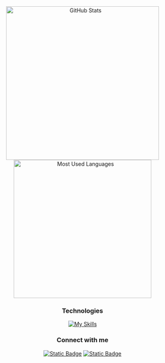 <div align="center">
  <img width="400px" src="https://github-readme-stats.vercel.app/api?username=tainaestefani&show_icons=true&title_color=9ab193&text_color=ffffff&icon_color=ffffff&bg_color=242c34&cache_seconds=2300&hide_border=true" alt="GitHub Stats"/>
  <img width="360px" src="https://github-readme-stats.vercel.app/api/top-langs/?username=tainaestefani&title_color=9ab193&text_color=ffffff&icon_color=ffffff&bg_color=242c34&hide_border=true&include_all_commits=true&count_private=true&layout=compact" alt="Most Used Languages"/>

  ### Technologies  

  [![My Skills](https://skillicons.dev/icons?i=mysql,html,css,git,figma,vscode)](https://skillicons.dev)

  ### Connect with me  

  [![Static Badge](https://img.shields.io/badge/Email-black)](mailto:tainaestefanim@gmail.com)
  [![Static Badge](https://img.shields.io/badge/LinkedIn-black)](https://www.linkedin.com/in/tainá-estefani-martins/)
</div>
